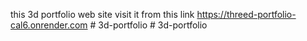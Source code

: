 this 3d portfolio web site visit it from this link https://threed-portfolio-cal6.onrender.com
#   3 d - p o r t f o l i o  
 #   3 d - p o r t f o l i o  
 